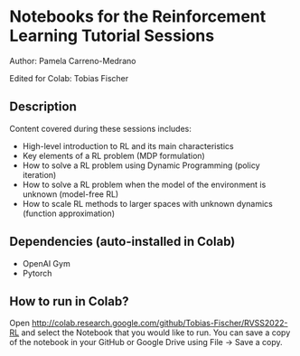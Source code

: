 # Notebooks for the Reinforcement Learning Tutorial Sessions
Author: Pamela Carreno-Medrano

Edited for Colab: Tobias Fischer

## Description

Content covered during these sessions includes:
- High-level introduction to RL and its main characteristics
- Key elements of a RL problem (MDP formulation)
- How to solve a RL problem using Dynamic Programming (policy iteration)
- How to solve a RL problem when the model of the environment is unknown (model-free RL)
- How to scale RL methods to larger spaces with unknown dynamics (function approximation)

## Dependencies (auto-installed in Colab)

- OpenAI Gym
- Pytorch

## How to run in Colab?
Open http://colab.research.google.com/github/Tobias-Fischer/RVSS2022-RL and select the Notebook that you would like to run. You can save a copy of the notebook in your GitHub or Google Drive using File -> Save a copy.
